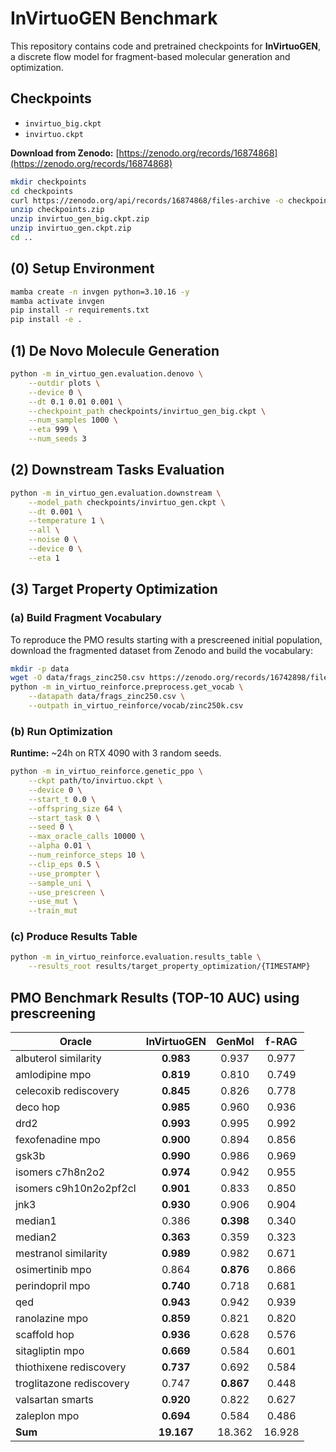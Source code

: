 # InVirtuoGEN Benchmark

This repository contains code and pretrained checkpoints for **InVirtuoGEN**, a discrete flow model for fragment-based molecular generation and optimization.

## Checkpoints

- `invirtuo_big.ckpt`
- `invirtuo.ckpt`

**Download from Zenodo:** [https://zenodo.org/records/16874868](https://zenodo.org/records/16874868)
```bash
mkdir checkpoints
cd checkpoints
curl https://zenodo.org/api/records/16874868/files-archive -o checkpoints.zip
unzip checkpoints.zip
unzip invirtuo_gen_big.ckpt.zip
unzip invirtuo_gen.ckpt.zip
cd ..

```
## (0) Setup Environment

```bash
mamba create -n invgen python=3.10.16 -y
mamba activate invgen
pip install -r requirements.txt
pip install -e .
```

## (1) De Novo Molecule Generation

```bash
python -m in_virtuo_gen.evaluation.denovo \
    --outdir plots \
    --device 0 \
    --dt 0.1 0.01 0.001 \
    --checkpoint_path checkpoints/invirtuo_gen_big.ckpt \
    --num_samples 1000 \
    --eta 999 \
    --num_seeds 3
```

## (2) Downstream Tasks Evaluation

```bash
python -m in_virtuo_gen.evaluation.downstream \
    --model_path checkpoints/invirtuo_gen.ckpt \
    --dt 0.001 \
    --temperature 1 \
    --all \
    --noise 0 \
    --device 0 \
    --eta 1
```

## (3) Target Property Optimization

### (a) Build Fragment Vocabulary

To reproduce the PMO results starting with a prescreened initial population, download the fragmented dataset from Zenodo and build the vocabulary:

```bash
mkdir -p data
wget -O data/frags_zinc250.csv https://zenodo.org/records/16742898/files/frags_zinc250.csv
python -m in_virtuo_reinforce.preprocess.get_vocab \
    --datapath data/frags_zinc250.csv \
    --outpath in_virtuo_reinforce/vocab/zinc250k.csv
```

### (b) Run Optimization

**Runtime:** ~24h on RTX 4090 with 3 random seeds.

```bash
python -m in_virtuo_reinforce.genetic_ppo \
    --ckpt path/to/invirtuo.ckpt \
    --device 0 \
    --start_t 0.0 \
    --offspring_size 64 \
    --start_task 0 \
    --seed 0 \
    --max_oracle_calls 10000 \
    --alpha 0.01 \
    --num_reinforce_steps 10 \
    --clip_eps 0.5 \
    --use_prompter \
    --sample_uni \
    --use_prescreen \
    --use_mut \
    --train_mut
```

### (c) Produce Results Table

```bash
python -m in_virtuo_reinforce.evaluation.results_table \
    --results_root results/target_property_optimization/{TIMESTAMP}
```

## PMO Benchmark Results (TOP-10 AUC) using prescreening

| Oracle | InVirtuoGEN | GenMol | f-RAG |
|--------|:-----------:|:------:|:-----:|
| albuterol similarity | **0.983** | 0.937 | 0.977 |
| amlodipine mpo | **0.819** | 0.810 | 0.749 |
| celecoxib rediscovery | **0.845** | 0.826 | 0.778 |
| deco hop | **0.985** | 0.960 | 0.936 |
| drd2 | **0.993** | 0.995 | 0.992 |
| fexofenadine mpo | **0.900** | 0.894 | 0.856 |
| gsk3b | **0.990** | 0.986 | 0.969 |
| isomers c7h8n2o2 | **0.974** | 0.942 | 0.955 |
| isomers c9h10n2o2pf2cl | **0.901** | 0.833 | 0.850 |
| jnk3 | **0.930** | 0.906 | 0.904 |
| median1 | 0.386 | **0.398** | 0.340 |
| median2 | **0.363** | 0.359 | 0.323 |
| mestranol similarity | **0.989** | 0.982 | 0.671 |
| osimertinib mpo | 0.864 | **0.876** | 0.866 |
| perindopril mpo | **0.740** | 0.718 | 0.681 |
| qed | **0.943** | 0.942 | 0.939 |
| ranolazine mpo | **0.859** | 0.821 | 0.820 |
| scaffold hop | **0.936** | 0.628 | 0.576 |
| sitagliptin mpo | **0.669** | 0.584 | 0.601 |
| thiothixene rediscovery | **0.737** | 0.692 | 0.584 |
| troglitazone rediscovery | 0.747 | **0.867** | 0.448 |
| valsartan smarts | **0.920** | 0.822 | 0.627 |
| zaleplon mpo | **0.694** | 0.584 | 0.486 |
| **Sum** | **19.167** | 18.362 | 16.928 |